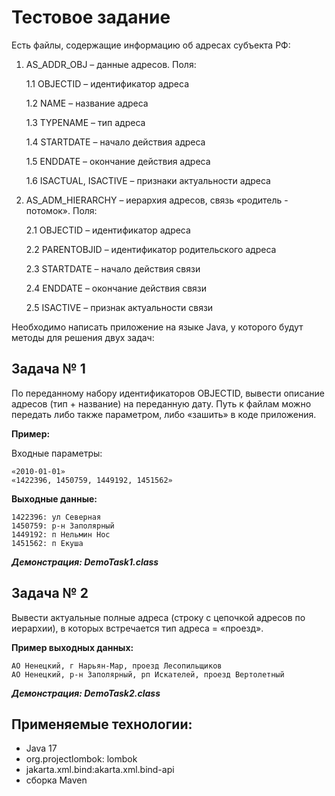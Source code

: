 # Тестовое задание
Есть файлы, содержащие информацию об адресах субъекта РФ:
1. AS_ADDR_OBJ – данные адресов. Поля:

	1.1 OBJECTID – идентификатор адреса

	1.2 NAME – название адреса

	1.3 TYPENAME – тип адреса

	1.4 STARTDATE – начало действия адреса

	1.5 ENDDATE – окончание действия адреса

	1.6 ISACTUAL, ISACTIVE – признаки актуальности адреса

2. AS_ADM_HIERARCHY – иерархия адресов, связь «родитель - потомок». Поля:

	2.1 OBJECTID – идентификатор адреса

	2.2 PARENTOBJID – идентификатор родительского адреса

	2.3 STARTDATE – начало действия связи

	2.4 ENDDATE – окончание действия связи

	2.5 ISACTIVE – признак актуальности связи

Необходимо написать приложение на языке Java, у которого будут методы для решения двух задач:

## Задача № 1
По переданному набору идентификаторов OBJECTID, вывести описание адресов (тип + название) на переданную дату. Путь к файлам можно передать либо также параметром, либо «зашить» в коде приложения.

**Пример:**

Входные параметры:

```
«2010-01-01»
«1422396, 1450759, 1449192, 1451562»
```

**Выходные данные:**
```
1422396: ул Северная
1450759: р-н Заполярный
1449192: п Нельмин Нос
1451562: п Екуша
```
***Демонстрация: DemoTask1.class***

## Задача № 2
Вывести актуальные полные адреса (строку с цепочкой адресов по иерархии), в которых встречается тип адреса = «проезд».

**Пример выходных данных:**
```
АО Ненецкий, г Нарьян-Мар, проезд Лесопильщиков
АО Ненецкий, р-н Заполярный, рп Искателей, проезд Вертолетный
```
***Демонстрация: DemoTask2.class***

## Применяемые технологии:
- Java 17
- org.projectlombok: lombok
- jakarta.xml.bind:akarta.xml.bind-api
- сборка Maven

